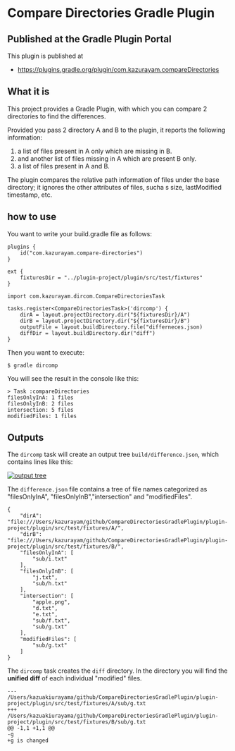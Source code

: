 # Compare Directories Gradle Plugin

## Published at the Gradle Plugin Portal

This plugin is published at 

- https://plugins.gradle.org/plugin/com.kazurayam.compareDirectories

## What it is

This project provides a Gradle Plugin, with which you can compare 2 directories to find the differences.

Provided you pass 2 directory A and B to the plugin, it reports the following information:

1. a list of files present in A only which are missing in B.
2. and another list of files missing in A which are present B only.
3. a list of files present in A and B.

The plugin compares the relative path information of files under the base directory; it ignores the other attributes of files, sucha s size, lastModified timestamp, etc.

## how to use

You want to write your build.gradle file as follows:

```
plugins {
    id("com.kazurayam.compare-directories")
}

ext {
    fixturesDir = "../plugin-project/plugin/src/test/fixtures"
}

import com.kazurayam.dircom.CompareDirectoriesTask

tasks.register<CompareDirectoriesTask>('dircomp') {
    dirA = layout.projectDirectory.dir("${fixturesDir}/A")
    dirB = layout.projectDirectory.dir("${fixturesDir}/B")
    outputFile = layout.buildDirectory.file("differneces.json)
    diffDir = layout.buildDirectory.dir("diff")
}
```

Then you want to execute:
```
$ gradle dircomp
```

You will see the result in the console like this:

```
> Task :compareDirectories
filesOnlyInA: 1 files
filesOnlyInB: 2 files
intersection: 5 files
modifiedFiles: 1 files
```

## Outputs

The `dircomp` task will create an output tree `build/difference.json`, which contains lines like this:

[![output tree](http://kazurayam.github.io/CompareDirectoriesGradlePlugin/images/output-tree.png)
]()

The `difference.json` file contains a tree of file names categorized as "filesOnlyInA", "filesOnlyInB","intersection" and "modifiedFiles".

```
{
    "dirA": "file:///Users/kazurayam/github/CompareDirectoriesGradlePlugin/plugin-project/plugin/src/test/fixtures/A/",
    "dirB": "file:///Users/kazurayam/github/CompareDirectoriesGradlePlugin/plugin-project/plugin/src/test/fixtures/B/",
    "filesOnlyInA": [
        "sub/i.txt"
    ],
    "filesOnlyInB": [
        "j.txt",
        "sub/h.txt"
    ],
    "intersection": [
        "apple.png",
        "d.txt",
        "e.txt",
        "sub/f.txt",
        "sub/g.txt"
    ],
    "modifiedFiles": [
        "sub/g.txt"
    ]
}
```

The `dircomp` task creates the `diff` directory. In the directory you will find the **unified diff** of each individual "modified" files.

```
--- /Users/kazuakiurayama/github/CompareDirectoriesGradlePlugin/plugin-project/plugin/src/test/fixtures/A/sub/g.txt
+++ /Users/kazuakiurayama/github/CompareDirectoriesGradlePlugin/plugin-project/plugin/src/test/fixtures/B/sub/g.txt
@@ -1,1 +1,1 @@
-g
+g is changed
```


